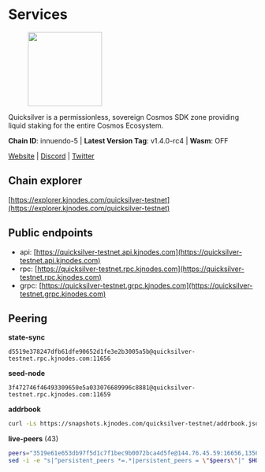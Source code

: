 # Services

<figure><img src="https://raw.githubusercontent.com/kj89/testnet_manuals/main/pingpub/logos/quicksilver.png" width="150" alt=""><figcaption></figcaption></figure>

Quicksilver is a permissionless, sovereign Cosmos SDK zone providing liquid staking for the entire Cosmos Ecosystem.

**Chain ID**: innuendo-5 | **Latest Version Tag**: v1.4.0-rc4 | **Wasm**: OFF

[Website](https://quicksilver.zone) | [Discord](https://discord.gg/quicksilverprotocol) | [Twitter](https://twitter.com/quicksilverzone)




## Chain explorer
[https://explorer.kjnodes.com/quicksilver-testnet](https://explorer.kjnodes.com/quicksilver-testnet)

## Public endpoints

* api: [https://quicksilver-testnet.api.kjnodes.com](https://quicksilver-testnet.api.kjnodes.com)
* rpc: [https://quicksilver-testnet.rpc.kjnodes.com](https://quicksilver-testnet.rpc.kjnodes.com)
* grpc: [https://quicksilver-testnet.grpc.kjnodes.com](https://quicksilver-testnet.grpc.kjnodes.com)

## Peering

**state-sync**

```text
d5519e378247dfb61dfe90652d1fe3e2b3005a5b@quicksilver-testnet.rpc.kjnodes.com:11656
```

**seed-node**

```text
3f472746f46493309650e5a033076689996c8881@quicksilver-testnet.rpc.kjnodes.com:11659
```

**addrbook**
```bash
curl -Ls https://snapshots.kjnodes.com/quicksilver-testnet/addrbook.json > $HOME/.quicksilverd/config/addrbook.json
```

**live-peers** (43)
```bash
peers="3519e61e653db97f5d1c7f1bec9b0072bca4d5fe@144.76.45.59:16656,13564ca7ffcc8fa6bcc6d405c96fe8c724ec17da@88.99.213.25:11656,a1ef7f2e44f4be8e041f3a9e58cf58cd24b97e26@51.89.7.235:26650,e25a748120c9608c1d2a70fafa75178d862b3463@178.18.254.211:10656,3c48a780b85d248e34e63eca5d44c624f93d09d5@135.181.59.162:11156,74abcb5243d4ffc43de6ad1a288d8e50adcd467e@65.109.80.176:20656,d160a8908b44f2a44ce17e0be1f9056b58993b9c@65.21.139.170:21026,d5519e378247dfb61dfe90652d1fe3e2b3005a5b@65.109.68.190:11656,5c2a752c9b1952dbed075c56c600c3a79b58c395@95.214.55.232:27026,4c24df4acfbaaf22e5f6f3c4d11ecf02e8cc343f@195.3.220.48:26656,b9b8bb23e61d53ff3b293485d04ea567ebcd7933@65.108.65.94:26656,a37474c1f254cd4b16d924327a755c914e8e7d86@65.109.30.53:26656,a637b94cb989909cc182623748ef179b0659f148@65.109.23.114:11156,cc745e98b4dc9b83c5a74d41f576feda73902dfd@65.109.38.54:20026,0a3ac40a7a4ce35978c4da97be2eb6974bc3c58b@185.252.233.217:46656,f0621c59ca7cfba98015ae2a47886fc3d9c0020c@94.130.132.227:2060,521eabb3f5a0698476baf22c45aaef396399da10@135.181.183.93:24656,78acdbabc08231765444b3143a222d433a5157e1@142.132.205.94:15651,f7edad3ff5a85d039e7de12067c63064c5b42d63@46.4.121.72:11656,ac0c6a8e9e700044226e9ff16b68ab4cbae6fb06@84.46.246.109:2366,c9a74cdd754a8ccc9243ac2b245e4caaa78695aa@45.85.147.96:26656,a288baa951cbe92b253c01c3936d930af1d56424@5.161.142.236:26656,41f7d7004cace7bd1760a5f980a86123700c8f1d@185.146.148.116:26656,e0f0703e9ce343c46e0ec01b19216715e817b358@65.109.85.170:28656,46f97e49a49694aead28c27be2c19300f509e273@65.108.129.94:26656,c4489720ba051c79f5bb16ae5d81341b0f248e19@34.240.190.194:26656,25b8b792bb14e8bfdcdfa163a14710d5645a4eba@148.251.91.77:20656,67224ac7f52eac4db6bb0a8de0bf8fbc5e7e0069@199.204.45.23:10656,e6bf4eca6a11035c06be529cb8c3758c2c00908f@213.170.135.20:26656,c133c4c0c7034c8c345330f394984ad08092fc14@138.201.17.11:27656,dc88be3a0075ce429a423237abe223a9528ce0df@65.108.204.119:31656,4097143450786750475dfff254265c064dd3718b@190.15.196.193:11656,ee6bae1a6d4a1e07f1e4bc7963cabedc6b73426e@94.130.137.119:26656,af8cfa944802a9bd510fc3407950a15e8be86c31@213.239.217.52:30656,d40a714c11ea3040495246fa0ba8439fcff8a139@176.9.146.72:11656,cfbf02b41e7fe78d51abfa93f342afd0687203c0@212.227.151.143:36656,1452d484454c0f93ddf3cbf987ce1b9cadd8f23f@65.21.95.180:37656,22a393fe9174c29081ad8aeaf14ce01b9a79d8c6@159.203.28.113:26656,0551eaa0db7097274410ee27a71672817e314b83@167.235.245.191:26656,858ba6bc33a6d13fdd9ddad344d788dcf91cf565@142.132.151.99:15651,be637bd74973424c825c14c99b71f652fbabb48e@65.21.123.172:22656,934ee402c0ccda936b3d1e1a7876f76a45e88edf@65.108.44.149:20656,9e0604571aa20314c2261d70b7d8823414702715@51.159.141.209:26656"
sed -i -e "s|^persistent_peers *=.*|persistent_peers = \"$peers\"|" $HOME/.quicksilverd/config/config.toml
```
